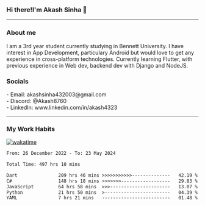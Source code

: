 <h3>Hi there!I'm Akash Sinha 👋</h3>

--- 

<h3>About me</h3>
I am a 3rd year student currently studying in Bennett University. I have interest in App Development, particulary Android but would love to get any experience in cross-platform technologies. Currently learning Flutter, with previous experience in Web dev, backend dev with Django and NodeJS.

<h3>Socials</h3>
 - Email: akashsinha432003@gmail.com<br>
 - Discord: @Akash8760<br>
 - LinkedIn: www.linkedin.com/in/akash4323<br>


---

<h3>My Work Habits</h3>

[![wakatime](https://wakatime.com/badge/user/938b2951-49cf-4810-9b9e-c17cde3d3343.svg)](https://wakatime.com/@938b2951-49cf-4810-9b9e-c17cde3d3343)

<!--START_SECTION:waka-->

```txt
From: 26 December 2022 - To: 23 May 2024

Total Time: 497 hrs 10 mins

Dart               209 hrs 46 mins >>>>>>>>>>>--------------   42.19 %
C#                 148 hrs 18 mins >>>>>>>------------------   29.83 %
JavaScript         64 hrs 58 mins  >>>----------------------   13.07 %
Python             21 hrs 50 mins  >------------------------   04.39 %
YAML               7 hrs 21 mins   -------------------------   01.48 %
```

<!--END_SECTION:waka-->

